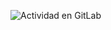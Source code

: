 ![Actividad en GitLab](https://api.apiflash.com/v1/urltoimage?access_key=b5abb3eb149b44a5af293fb9776f1293&url=https://dev.fourcapital.com.ar/enzo388&wait_until=network_idle&delay=5000&full_page=true&fresh=true)
